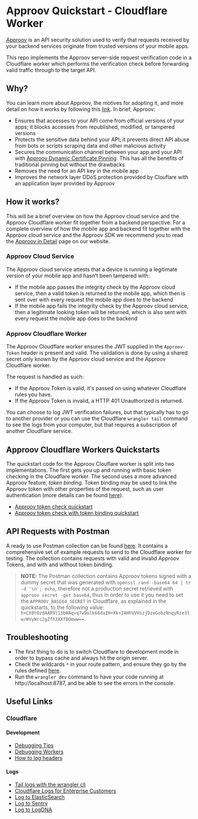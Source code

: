 # Approov Quickstart - Cloudflare Worker

[Approov](https://approov.io) is an API security solution used to verify that requests received by your backend services originate from trusted versions of your mobile apps.

This repo implements the Approov server-side request verification code in a Cloudflare worker which performs the verification check before forwarding valid traffic through to the target API.


## Why?

You can learn more about Approov, the motives for adopting it, and more detail on how it works by following this [link](https://approov.io/approov-in-detail.html). In brief, Approov:

* Ensures that accesses to your API come from official versions of your apps; it blocks accesses from republished, modified, or tampered versions
* Protects the sensitive data behind your API; it prevents direct API abuse from bots or scripts scraping data and other malicious activity
* Secures the communication channel between your app and your API with [Approov Dynamic Certificate Pinning](https://approov.io/docs/latest/approov-usage-documentation/#approov-dynamic-pinning). This has all the benefits of traditional pinning but without the drawbacks
* Removes the need for an API key in the mobile app
* Improves the network layer DDoS protection provided by Clouflare with an application layer provided by Approov


## How it works?

This will be a brief overview on how the Approov cloud service and the Approov Cloudflare worker fit together from a backend perspective. For a complete overview of how the mobile app and backend fit together with the Approov cloud service and the Approov SDK we recommend you to read the [Approov in Detail](https://approov.io/approov-in-detail.html) page on our website.

### Approov Cloud Service

The Approov cloud service attests that a device is running a legitimate version of your mobile app and hasn't been tampered with:

* If the mobile app passes the integrity check by the Approov cloud service, then a valid token is returned to the mobile app, which then is sent over with every request the mobile app does to the backend
* If the mobile app fails the integrity check by the Approov cloud service, then a legitimate looking token will be returned, which is also sent with every request the mobile app does to the backend

### Approov Cloudflare Worker

The Approov Cloudflare worker ensures the JWT supplied in the `Approov-Token` header is present and valid. The validation is done by using a shared secret only known by the Approov cloud service and the Approov Cloudflare worker.

The request is handled as such:

* If the Approov Token is valid, it's passed on using whatever Cloudflare rules you have.
* If the Approov Token is invalid, a HTTP 401 Unauthorized is returned.

You can choose to log JWT verification failures, but that typically has to go to another provider or you can use the Cloudflare `wrangler tail` command to see the logs from your computer, but that requires a subscription of another Cloudflare service.


## Approov Cloudflare Workers Quickstarts

The quickstart code for the Approov Clouflare worker is split into two implementations. The first gets you up and running with basic token checking in the Cloudflare worker. The second uses a more advanced Approov feature, _token binding_. Token binding may be used to link the Approov token with other properties of the request, such as user authentication (more details can be found [here](https://approov.io/docs/latest/approov-usage-documentation/#token-binding)).

* [Approov token check quickstart](/workers/approov-token/README.md)
* [Approov token check with token binding quickstart](/workers/approov-token-binding/README.md)


## API Requests with Postman

A ready to use Postman collection can be found [here](https://raw.githubusercontent.com/approov/postman-collections/master/shapes-api/shapes-api-gateway-proxy.postman_collection.json). It contains a comprehensive set of example requests to send to the Cloudflare worker for testing. The collection contains requests with valid and invalid Approov Tokens, and with and without token binding.

> **NOTE:** The Postman collection contains Approov tokens signed with a dummy secret that was generated with `openssl rand -base64 64 | tr -d '\n'; echo`, therefore not a production secret retrieved with `approov secret -get base64`, thus in order to use it you need to set the `APPROOV_BASE64_SECRET` in Cloudflare, as explained in the quickstarts, to the following value: `h+CX0tOzdAAR9l15bWAqvq7w9olk66daIH+Xk+IAHhVVHszjDzeGobzNnqyRze3lw/WVyWrc2gZfh3XXfBOmww==`.


## Troubleshooting

* The first thing to do is to switch Cloudflare to development mode in order to bypass cache and always hit the origin server.
* Check the wildcards `*` in your route pattern, and ensure they go by the rules defined [here](https://developers.cloudflare.com/workers/about/routes/).
* Run the `wrangler dev` command to have your code running at http://localhost:8787, and be able to see the errors in the console.


## Useful Links

### Cloudflare

#### Development

* [Debugging Tips](https://developers.cloudflare.com/workers/about/tips/debugging/)
* [Debugging Workers](https://dev.to/cloudflareworkers/announcing-new-tools-to-debug-your-cloudflare-workers-applications-4hn9)
* [How to log headers](https://developers.cloudflare.com/workers/about/tips/headers/)

#### Logs

* [Tail logs with the wrangler cli](https://developers.cloudflare.com/workers/tooling/wrangler/commands/#tail)
* [Cloudflare Logs for Enterprise Customers](https://www.cloudflare.com/products/cloudflare-logs/)
* [Log to ElasticSearch](https://blog.cloudflare.com/logs-from-the-edge/)
* [Log to Sentry](https://blog.cloudflare.com/dogfooding-edge-workers/)
* [Log to LogDNA](https://community.cloudflare.com/t/simple-log-collector-worker/40954)
